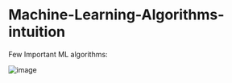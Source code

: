 # Machine-Learning-Algorithms-intuition

Few Important ML algorithms:

![image](https://github.com/NirajanRijal/Machine-Learning-Algorithms-intuition/assets/160163175/35e15555-cf14-421e-8bb8-ebe0931289d7)
